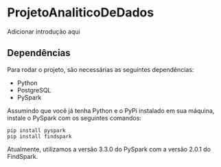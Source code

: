 # ProjetoAnaliticoDeDados

Adicionar introdução aqui

## Dependências

Para rodar o projeto, são necessárias as seguintes dependências:

- Python
- PostgreSQL
- PySpark

Assumindo que você já tenha Python e o PyPi instalado em sua máquina, instale o PySpark com os seguintes comandos:

```
pip install pyspark
pip install findspark
```
Atualmente, utilizamos a versão 3.3.0 do PySpark com a versão 2.0.1 do FindSpark.

